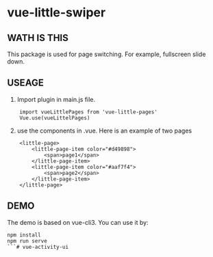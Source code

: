 # vue-little-swiper

## WATH IS THIS

This package is used for page switching. For example, fullscreen slide down. 

## USEAGE

1. Import plugin in main.js file.
```
    import vueLittlePages from 'vue-little-pages'
    Vue.use(vueLittelPages)
```
2. use the components in .vue. Here is an example of two pages
```
    <little-page>
        <little-page-item color="#d49898">
            <span>page1</span>
        </little-page-item>
        <little-page-item color="#aaf7f4">
            <span>page2</span>
        </little-page-item>
    </little-page>
```

## DEMO

The demo is based on vue-cli3. You can use it by:
```
npm install
npm run serve
```# vue-activity-ui
